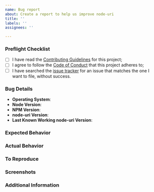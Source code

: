 ```yaml
---
name: Bug report
about: Create a report to help us improve node-uri
title: ''
labels: ''
assignees: ''

---
```


<!--
  As an open source project with a dedicated but small maintainer team,
  it can sometimes take a long time for issues to be addressed so please
  be patient and we will get back to you as soon as we can.
-->

### Preflight Checklist
<!-- Please ensure you've completed the following steps by replacing [ ] with [x] -->

* [ ] I have read the [Contributing Guidelines](#../CONTRIBUTING.md) for this project;
* [ ] I agree to follow the [Code of Conduct](#../CODE_OF_CONDUCT.md) that this project adheres to;
* [ ] I have searched the [issue tracker](https://github.com/adrienv1520/node-uri/issues) for an issue that matches the one I want to file, without success.

### Bug Details

* **Operating System**:
* **Node Version**:
* **NPM Version**:
* **node-uri Version**:
* **Last Known Working node-uri Version**:

### Expected Behavior
<!-- A clear and concise description of what you expected to happen. -->

### Actual Behavior
<!-- A clear and concise description of what actually happened. -->

### To Reproduce
<!-- Your best chance of getting this bug looked at quickly is to provide an example. -->

### Screenshots
<!-- If applicable, add screenshots to help explain your problem. -->

### Additional Information
<!-- Add any other context about the problem here. -->
